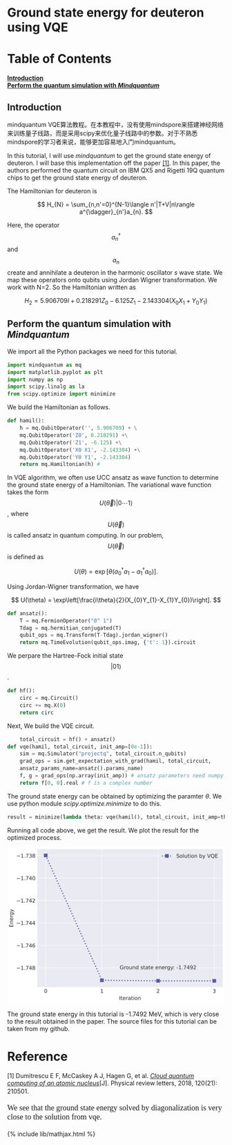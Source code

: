 # Ground state energy for deuteron using VQE
# Table of Contents
**[Introduction](#Introduction)**<br>
**[Perform the quantum simulation with *Mindquantum*](#Perform-the-quantum-simulation-with-Mindquantum)**<br>
## Introduction
mindquantum VQE算法教程。在本教程中，没有使用mindspore来搭建神经网络来训练量子线路，而是采用scipy来优化量子线路中的参数。对于不熟悉mindspore的学习者来说，能够更加容易地入门mindquantum。

In this tutorial, I will use *mindquantum* to get the ground state energy of deuteron. I will base this implementation off the paper [[1]](#1). In this paper, the authors performed the quantum circuit on IBM QX5 and Rigetti 19Q quantum chips to get the ground state energy of deuteron.

The Hamiltonian for deuteron is

$$
H_{N} = \sum_{n,n'=0}^{N-1}\langle n'|T+V|n\rangle a^{\dagger}_{n'}a_{n}.
$$

Here, the operator $$a_{n}^{\dagger}$$ and $$a_{n}$$ create and annihilate a deuteron in the harmonic oscillator *s* wave state. We map these operators onto qubits using Jordan Wigner transformation. We work with N=2. So the Hamiltonian written as 

$$
H_{2} = 5.906709I + 0.218291Z_0 - 6.125Z_1 - 2.143304(X_0X_1 + Y_0Y_1)
$$

## Perform the quantum simulation with *Mindquantum*
We import all the Python packages we need for this tutorial.
```python
import mindquantum as mq
import matplotlib.pyplot as plt
import numpy as np
import scipy.linalg as la
from scipy.optimize import minimize
```
We build the Hamiltonian as follows.
```python
def hamil():
    h = mq.QubitOperator('', 5.906709) + \
    mq.QubitOperator('Z0', 0.218291) +\
    mq.QubitOperator('Z1', -6.125) +\
    mq.QubitOperator('X0 X1', -2.143304) +\
    mq.QubitOperator('Y0 Y1', -2.143304)
    return mq.Hamiltonian(h) # 
```
In VQE algorithm, we often use UCC ansatz as wave function to determine the ground state energy of a Hamiltonian. The variational wave function takes the form $$U(\vec{\theta})|0\cdots1\rangle$$, where $$U(\vec{\theta})$$ is called ansatz in quantum computing. In our problem, $$U(\vec{\theta})$$ is defined as

$$
U(\theta) = \exp\left[\theta(a_{0}^{\dagger}a_{1} - a_{1}^{\dagger}a_{0})\right].
$$

Using Jordan-Wigner transformation, we have

$$
U(\theta) = \exp\left[\frac{i\theta}{2}(X_{0}Y_{1}-X_{1}Y_{0})\right].
$$

```python
def ansatz():
    T = mq.FermionOperator("0^ 1")
    Tdag = mq.hermitian_conjugated(T)
    qubit_ops = mq.Transform(T-Tdag).jordan_wigner()
    return mq.TimeEvolution(qubit_ops.imag, {'t': 1}).circuit
```
We perpare the Hartree-Fock initial state $$|01\rangle$$.
```python
def hf():
    circ = mq.Circuit()
    circ += mq.X(0)
    return circ
```
Next, We build the VQE circuit.
```python
    total_circuit = hf() + ansatz()
def vqe(hamil, total_circuit, init_amp=[0e-1]):
    sim = mq.Simulator("projectq", total_circuit.n_qubits)
    grad_ops = sim.get_expectation_with_grad(hamil, total_circuit,
    ansatz_params_name=ansatz().params_name)
    f, g = grad_ops(np.array(init_amp)) # ansatz parameters need numpy array
    return f[0, 0].real # f is a complex number
```
The ground state energy can be obtained by optimizing the paramter $\theta$. We use python module *scipy.optimize.minimize* to do this.
```python
result = minimize(lambda theta: vqe(hamil(), total_circuit, init_amp=theta), [0e-1])
```
Running all code above, we get the result. We plot the result for the optimized process.

<p align="center">
  <img width="700" src="figures/vqe.svg" alt="vqe">
</p>
The ground state energy in this tutorial is -1.7492 MeV, which is very close to the result obtained in the paper. The source files for this tutorial can be taken from my github.








# Reference
<a id="1">[1]</a>
Dumitrescu E F, McCaskey A J, Hagen G, et al. [*Cloud quantum computing of an atomic nucleus*](https://journals.aps.org/prl/abstract/10.1103/PhysRevLett.120.210501)[J]. Physical review letters, 2018, 120(21): 210501.
<font size=4 face="ITC Legacy Sans Std Book">
    
    
We see that the ground state energy solved by diagonalization is very close to the solution from vqe.

    
</font>
{% include lib/mathjax.html %}
